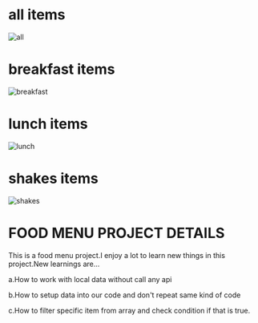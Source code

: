 # all items
![all](https://user-images.githubusercontent.com/62251171/147932966-4c33a934-ec56-46fe-ad40-9f3cd2f5bbcd.png)

# breakfast items
![breakfast](https://user-images.githubusercontent.com/62251171/147932982-3345d6e3-7410-4eed-9266-6c711ed44937.png)

# lunch items
![lunch](https://user-images.githubusercontent.com/62251171/147933000-07f8fa52-7ecb-4782-a885-bd1b7436c27d.png)

# shakes items
![shakes](https://user-images.githubusercontent.com/62251171/147933473-9005a284-60c4-4695-acf0-740042ed50e5.png)

# FOOD MENU PROJECT DETAILS

This is a food menu project.I enjoy a lot to learn new things in this project.New learnings are...

a.How to work with local data without call any api

b.How to setup data into our code and don't repeat same kind of code

c.How to filter specific item from array and check condition if that is true.
